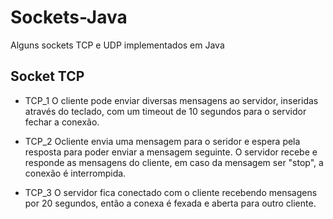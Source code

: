 # Sockets-Java
Alguns sockets TCP e UDP implementados em Java

## Socket TCP
* TCP_1
	O cliente pode enviar diversas mensagens ao servidor, inseridas através do teclado, com um timeout de 10 segundos para o servidor fechar a conexão.

* TCP_2
	Ocliente envia uma mensagem para o seridor e espera pela resposta para poder enviar a mensagem seguinte. O servidor recebe e responde as mensagens do cliente, em caso da mensagem ser "stop", a conexão é interrompida.

* TCP_3
	O servidor fica conectado com o cliente recebendo mensagens por 20 segundos, então a conexa é fexada e aberta para outro cliente.
